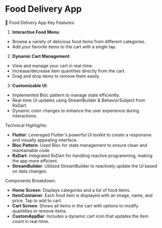 # Food Delivery App

📱 Food Delivery App
Key Features:
1. **Interactive Food Menu**:
 - Browse a variety of delicious food items from different categories.
 - Add your favorite items to the cart with a single tap.
 
2. **Dynamic Cart Management**:
 - View and manage your cart in real-time.
 - Increase/decrease item quantities directly from the cart.
 - Drag and drop items to remove them easily.

3. **Customizable UI**:
 - Implemented Bloc pattern to manage state efficiently.
 - Real-time UI updates using StreamBuilder & BehaviorSubject from RxDart.
 - Dynamic color changes to enhance the user experience during interactions.

Technical Highlights:
- **Flutter**: Leveraged Flutter's powerful UI toolkit to create a responsive and visually appealing interface.
- **Bloc Pattern**: Used Bloc for state management to ensure clean and maintainable code.
- **RxDart**: Integrated RxDart for handling reactive programming, making the app more efficient.
- **StreamBuilder**: Utilized StreamBuilder to reactively update the UI based on data changes.

Components Breakdown:
- **Home Screen**: Displays categories and a list of food items.
- **ItemContainer**: Each food item is displayed with an image, name, and price. Tap to add to cart.
- **Cart Screen**: Shows all items in the cart with options to modify quantities or remove items.
- **CustomAppBar**: Includes a dynamic cart icon that updates the item count in real-time.

